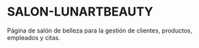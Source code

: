 # SALON-LUNARTBEAUTY
Página de salón de belleza para la gestión de clientes, productos, empleados y citas.
